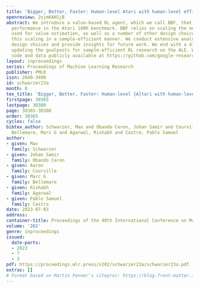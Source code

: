 ```yaml
---
title: 'Bigger, Better, Faster: Human-level Atari with human-level efficiency'
openreview: 2sjm6AH1jB
abstract: We introduce a value-based RL agent, which we call BBF, that achieves super-human
  performance in the Atari 100K benchmark. BBF relies on scaling the neural networks
  used for value estimation, as well as a number of other design choices that enable
  this scaling in a sample-efficient manner. We conduct extensive analyses of these
  design choices and provide insights for future work. We end with a discussion about
  updating the goalposts for sample-efficient RL research on the ALE. We make our
  code and data publicly available at https://github.com/google-research/google-research/tree/master/bigger_better_faster.
layout: inproceedings
series: Proceedings of Machine Learning Research
publisher: PMLR
issn: 2640-3498
id: schwarzer23a
month: 0
tex_title: 'Bigger, Better, Faster: Human-level {A}tari with human-level efficiency'
firstpage: 30365
lastpage: 30380
page: 30365-30380
order: 30365
cycles: false
bibtex_author: Schwarzer, Max and Obando Ceron, Johan Samir and Courville, Aaron and
  Bellemare, Marc G and Agarwal, Rishabh and Castro, Pablo Samuel
author:
- given: Max
  family: Schwarzer
- given: Johan Samir
  family: Obando Ceron
- given: Aaron
  family: Courville
- given: Marc G
  family: Bellemare
- given: Rishabh
  family: Agarwal
- given: Pablo Samuel
  family: Castro
date: 2023-07-03
address: 
container-title: Proceedings of the 40th International Conference on Machine Learning
volume: '202'
genre: inproceedings
issued:
  date-parts:
  - 2023
  - 7
  - 3
pdf: https://proceedings.mlr.press/v202/schwarzer23a/schwarzer23a.pdf
extras: []
# Format based on Martin Fenner's citeproc: https://blog.front-matter.io/posts/citeproc-yaml-for-bibliographies/
---
```

